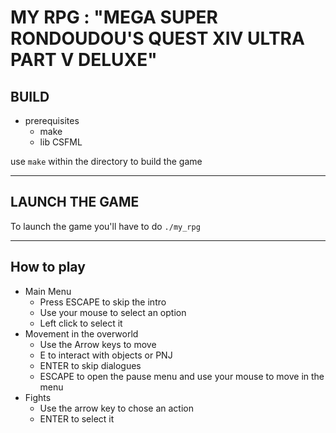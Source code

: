 # MY RPG : "MEGA SUPER RONDOUDOU'S QUEST XIV ULTRA PART V DELUXE"

## BUILD
* prerequisites
  * make
  * lib CSFML

use `make` within the directory to build the game

----

## LAUNCH THE GAME
To launch the game you'll have to do `./my_rpg`

----

## How to play
* Main Menu
  * Press ESCAPE to skip the intro
  * Use your mouse to select an option
  * Left click to select it
* Movement in the overworld
  * Use the Arrow keys to move
  * E to interact with objects or PNJ
  * ENTER to skip dialogues
  * ESCAPE to open the pause menu and use your mouse to move in the menu
* Fights
  * Use the arrow key to chose an action
  * ENTER to select it
